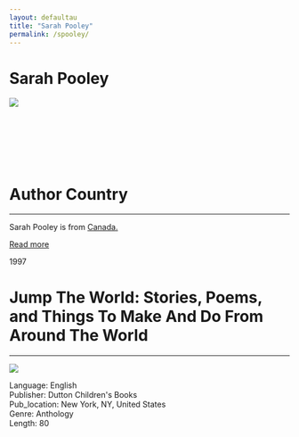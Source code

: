 ```yaml
---
layout: defaultau
title: "Sarah Pooley"
permalink: /spooley/
---
```

<!-- partial:index.partial.html -->
<div class="content">
     <h1>Sarah Pooley</h1>
    <div class="quote">
        <div><img src="https://pbs.twimg.com/profile_images/3178754128/789f5fb96a948b6c40ae81d0246ff2ad_400x400.jpeg" class="logo"></div>
    </div>
    <div class="timeline">
        <div style="padding-bottom:100px;"></div>
        <div class="block">
             <div class="date right"><p class="right"> </p></div>
            <div class="dot"></div>
            <div class="left first">
            <div class="author_country">
                <h1>Author Country</h1><hr>
          <div class="aclocation">  <p>Sarah Pooley is from <a href="http://localhost:4000/62">Canada.</a></p></div>
              <div class="acreadmore">  <a href="" target="_blank">Read more</a></div>
            </div>
            </div>
        <div class="block">
            <div class="date left"><p class="left">1997</p></div>
            <div class="dot"></div>
            <div class="right">
                <h1>Jump The World: Stories, Poems, and Things To Make And Do From Around The World</h1><hr>
                <p><img src="https://m.media-amazon.com/images/I/31TV97G2MPL._BO1,204,203,200_QL40_FMwebp_.jpg"></p>
                <p>
                Language: English<br/>
                Publisher: Dutton Children's Books<br/>
                Pub_location: New York, NY, United States<br/>
                Genre: Anthology<br/>
                Length: 80<br/>                   </p>
            </div>
        </div>
